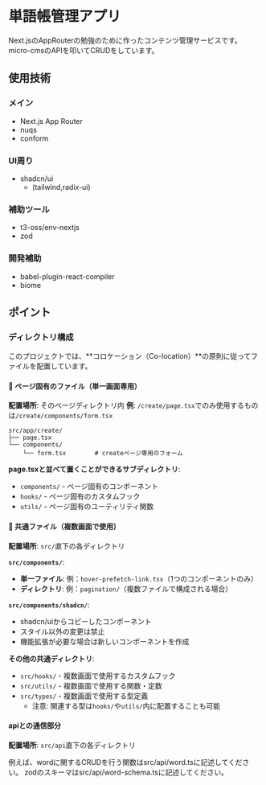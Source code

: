 # 単語帳管理アプリ

Next.jsのAppRouterの勉強のために作ったコンテンツ管理サービスです。
micro-cmsのAPIを叩いてCRUDをしています。

## 使用技術

### メイン

- Next.js App Router
- nuqs
- conform

### UI周り

- shadcn/ui
  - (tailwind,radix-ui)

### 補助ツール
- t3-oss/env-nextjs
- zod

### 開発補助
- babel-plugin-react-compiler
- biome

## ポイント

### ディレクトリ構成

このプロジェクトでは、**コロケーション（Co-location）**の原則に従ってファイルを配置しています。

#### 📁 ページ固有のファイル（単一画面専用）
**配置場所**: そのページディレクトリ内
**例**: `/create/page.tsx`でのみ使用するものは`/create/components/form.tsx`

```
src/app/create/
├── page.tsx
└── components/
    └── form.tsx        # createページ専用のフォーム
```

**page.tsxと並べて置くことができるサブディレクトリ**:
- `components/` - ページ固有のコンポーネント
- `hooks/` - ページ固有のカスタムフック
- `utils/` - ページ固有のユーティリティ関数

#### 📁 共通ファイル（複数画面で使用）
**配置場所**: `src/`直下の各ディレクトリ

**`src/components/`**:
- **単一ファイル**: 例：`hover-prefetch-link.tsx`（1つのコンポーネントのみ）
- **ディレクトリ**: 例：`pagination/`（複数ファイルで構成される場合）

**`src/components/shadcn/`**:
- shadcn/uiからコピーしたコンポーネント
- スタイル以外の変更は禁止
- 機能拡張が必要な場合は新しいコンポーネントを作成

**その他の共通ディレクトリ**:
- `src/hooks/` - 複数画面で使用するカスタムフック
- `src/utils/` - 複数画面で使用する関数・定数
- `src/types/` - 複数画面で使用する型定義
  - 注意: 関連する型は`hooks/`や`utils/`内に配置することも可能

#### apiとの通信部分

**配置場所**: `src/api`直下の各ディレクトリ

例えば、wordに関するCRUDを行う関数はsrc/api/word.tsに記述してください。
zodのスキーマはsrc/api/word-schema.tsに記述してください。